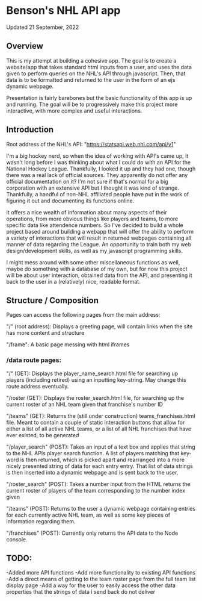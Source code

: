# Benson's NHL API app

Updated 21 September, 2022

## Overview

This is my attempt at building a cohesive app. The goal is to create a website/app that takes standard html inputs from a user, and uses the data given
to perform queries on the NHL's API through javascript. Then, that data is to be formatted and returned to the user in the form of an
ejs dynamic webpage.  

Presentation is fairly barebones but the basic functionality of this app is up and running. The goal will be to progressively
make this project more interactive, with more complex and useful interactions. 

## Introduction

Root address of the NHL's API: "https://statsapi.web.nhl.com/api/v1"

I'm a big hockey nerd, so when the idea of working with API's came up, it wasn't long before I was thinking about what I could do with an API for the National Hockey League.
Thankfully, I looked it up and they had one, though there was a real lack of official sources. They apparently do not offer any official documentation on it? I'm not sure
if that's normal for a big corporation with an extensive API but I thought it was kind of strange. Thankfully, a handful of non-NHL affiliated people have put in the work of 
figuring it out and documenting its functions online. 

It offers a nice wealth of information about many aspects of their operations, from more obvious things like players and teams, to more specific data like attendence numbers. 
So I've decided to build a whole project based around building a webapp that will offer the ability to perform a variety of interactions that will result in returned webpages
containing all manner of data regarding the League. An opportunity to train both my web design/development skills, as well as my javascript programming skills. 

I might mess around with some other miscellaneous functions as well, maybe do something with a database of my own, but for now this project will be about user interaction,
obtained data from the API, and presenting it back to the user in a (relatively) nice, readable format. 

## Structure / Composition

Pages can access the following pages from the main address:

"/" (root address): Displays a greeting page, will contain links when the site has more content and structure

"/frame": A basic page messing with html iframes

### /data route pages:

"/" (GET): Displays the player_name_search.html file for searching up players (including retired) using an inputting key-string. May change this route address eventually.

"/roster (GET): Displays the roster_search.html file, for searching up the current roster of an NHL team given that franchise's number ID

"/teams" (GET): Returns the (still under construction) teams_franchises.html file. Meant to contain a couple of static interaction buttons that allow for either a list of all
active NHL teams, or a list of all NHL franchises that have ever existed, to be generated

"/player_search" (POST): Takes an input of a text box and applies that string to the NHL APIs player search function. A list of players matching that key-word is then returned,
which is picked apart and rearranged into a more nicely presented string of data for each entry entry. That list of data strings is then inserted into a dynamic webpage and is
sent back to the user. 

"/roster_search" (POST): Takes a number input from the HTML returns the current roster of players of the team corresponding to the number index given

"/teams" (POST): Returns to the user a dynamic webpage containing entries for each currently active NHL team, as well as some key pieces of information regarding them. 

"/franchises" (POST): Currently only returns the API data to the Node console. 

## TODO:

-Added more API functions
-Add more functionality to existing API functions
-Add a direct means of getting to the team roster page from the full team list display page
-Add a way for the user to easily access the other data properties that the strings of data I send back do not deliver